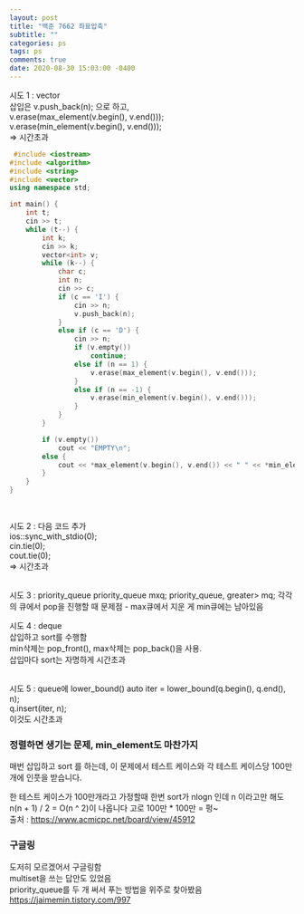 ```yaml
---
layout: post
title: "백준 7662 좌표압축"
subtitle: ""
categories: ps
tags: ps
comments: true
date: 2020-08-30 15:03:00 -0400
---
```


시도 1 : vector	
삽입은 v.push_back(n); 으로 하고,	
v.erase(max_element(v.begin(), v.end()));	
v.erase(min_element(v.begin(), v.end()));	
=> 시간초과	

```cpp
 #include <iostream>
#include <algorithm>
#include <string>
#include <vector>
using namespace std;

int main() {
	int t;
	cin >> t;
	while (t--) {
		int k;
		cin >> k;
		vector<int> v;
		while (k--) {
			char c;
			int n;
			cin >> c;
			if (c == 'I') {
				cin >> n;
				v.push_back(n);
			}
			else if (c == 'D') {
				cin >> n;
				if (v.empty())
					continue;
				else if (n == 1) {
					v.erase(max_element(v.begin(), v.end()));
				}
				else if (n == -1) {
					v.erase(min_element(v.begin(), v.end()));
				}
			}
		}

		if (v.empty())
			cout << "EMPTY\n";
		else {
			cout << *max_element(v.begin(), v.end()) << " " << *min_element(v.begin(), v.end()) << '\n';
		}
	}
}
```
<br>

시도 2 : 다음 코드 추가		
ios::sync_with_stdio(0);	
cin.tie(0);		
cout.tie(0);	
=> 시간초과		

<br>
시도 3 : priority_queue	
priority_queue<int> mxq;	
priority_queue<int, vector<int>, greater<int>> mq;	
각각의 큐에서 pop을 진행할 때 문제점	
- max큐에서 지운 게 min큐에는 남아있음	
<br>

시도 4 : deque	
삽입하고 sort를 수행함	
min삭제는 pop_front(), max삭제는 pop_back()을 사용.		
삽입마다 sort는 자명하게 시간초과 	
<br>

시도 5 : queue에 lower_bound()
auto iter = lower_bound(q.begin(), q.end(), n);		
q.insert(iter, n);	
이것도 시간초과
<br>


### 정렬하면 생기는 문제, min_element도 마찬가지	
매번 삽입하고 sort 를 하는데, 이 문제에서 테스트 케이스와 각 테스트 케이스당 100만개에 인풋을 받습니다.		

한 테스트 케이스가 100만개라고 가정할때 한번 sort가 nlogn 인데 n 이라고만 해도 n(n + 1) / 2 = O(n ^ 2)이 나옵니다 고로 100만 * 100만 = 펑~	
출처 : https://www.acmicpc.net/board/view/45912	



### 구글링	
도저히 모르겠어서 구글링함	
multiset을 쓰는 답안도 있었음	
priority_queue를 두 개 써서 푸는 방법을 위주로 찾아봤음		
https://jaimemin.tistory.com/997	



